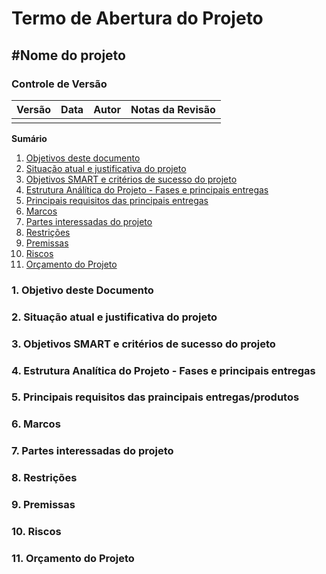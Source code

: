 # Termo de Abertura do Projeto

## #Nome do projeto


### Controle de Versão
|Versão | Data | Autor | Notas da Revisão |
|--- | --- | --- | --- |
|    |     |     |     |

**Sumário**
1. [Objetivos deste documento](#id1)
2. [Situação atual e justificativa do projeto](#id2)
3. [Objetivos SMART e critérios de sucesso do projeto](#id3)
4. [Estrutura Análítica do Projeto - Fases e principais entregas](#id4)
5. [Principais requisitos das principais entregas](#id5)
6. [Marcos](#id6)
7. [Partes interessadas do projeto](#id7)
8. [Restrições](#id8)
9. [Premissas](#id9)
10. [Riscos](#id10)
11. [Orçamento do Projeto](#id11)


###  1. Objetivo deste Documento

### 2. Situação atual e justificativa do projeto

### 3. Objetivos SMART e critérios de sucesso do projeto

### 4. Estrutura Analítica do Projeto - Fases e principais entregas

### 5. Principais requisitos das praincipais entregas/produtos

### 6. Marcos

### 7. Partes interessadas do projeto

### 8. Restrições

### 9. Premissas

### 10. Riscos

### 11. Orçamento do Projeto